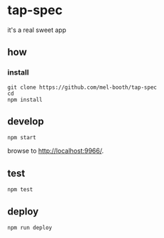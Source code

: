 
# tap-spec

it's a real sweet app

## how

### install

```
git clone https://github.com/mel-booth/tap-spec
cd 
npm install
```

## develop

```
npm start
```

browse to <http://localhost:9966/>.

## test

```
npm test
```

## deploy

```
npm run deploy
```
